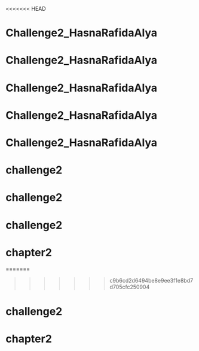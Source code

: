 <<<<<<< HEAD
# Challenge2_HasnaRafidaAlya
# Challenge2_HasnaRafidaAlya
# Challenge2_HasnaRafidaAlya
# Challenge2_HasnaRafidaAlya
# Challenge2_HasnaRafidaAlya
# challenge2
# challenge2
# challenge2
# chapter2
=======
>>>>>>> c9b6cd2d6494be8e9ee3f1e8bd7d705cfc250904
# challenge2
# chapter2
